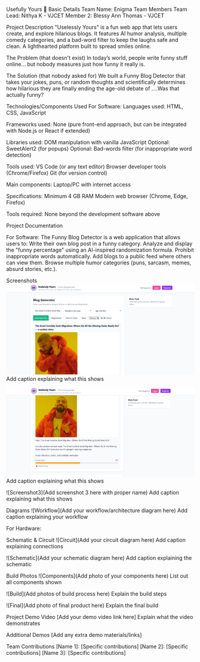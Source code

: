 Usefully Yours 🎯
Basic Details
Team Name: Enigma
Team Members
Team Lead: Nithya K - VJCET
Member 2: Blessy Ann Thomas - VJCET

Project Description
"Uselessly Yours"  is a fun web app that lets users create,  and explore hilarious blogs. It features AI humor analysis, multiple comedy categories, and a bad-word filter to keep the laughs safe and clean. A lighthearted platform built to spread smiles online.

The Problem (that doesn't exist)
In today’s world, people write funny stuff online… but nobody measures just how funny it really is.

The Solution (that nobody asked for)
 We built a Funny Blog Detector that takes your jokes, puns, or random thoughts and scientifically determines how hilarious they are finally ending the age-old debate of ....Was that actually funny?

Technologies/Components Used
For Software:
Languages used:
HTML, CSS, JavaScript

Frameworks used:
None (pure front-end approach, but can be integrated with Node.js or React if extended)

Libraries used:
DOM manipulation with vanilla JavaScript
Optional: SweetAlert2 (for popups)
Optional: Bad-words filter (for inappropriate word detection)

Tools used:
VS Code (or any text editor)
Browser developer tools (Chrome/Firefox)
Git (for version control)

Main components:
Laptop/PC with internet access

Specifications:
Minimum 4 GB RAM
Modern web browser (Chrome, Edge, Firefox)

Tools required:
None beyond the development software above

Project Documentation

For Software:
The Funny Blog Detector is a web application that allows users to:
Write their own blog post in a funny category.
Analyze and display the "funny percentage" using an AI-inspired randomization formula.
Prohibit inappropriate words automatically.
Add blogs to a public feed where others can view them.
Browse multiple humor categories (puns, sarcasm, memes, absurd stories, etc.).

Screenshots 
![Screenshot1](https://github.com/dumbledore-007/Usefully-Yours/blob/main/part%201.png) Add caption explaining what this shows

![Screenshot2](https://github.com/dumbledore-007/Usefully-Yours/blob/main/Part%202.png) Add caption explaining what this shows

![Screenshot3](Add screenshot 3 here with proper name) Add caption explaining what this shows

Diagrams
![Workflow](Add your workflow/architecture diagram here) Add caption explaining your workflow

For Hardware:

Schematic & Circuit
![Circuit](Add your circuit diagram here) Add caption explaining connections

![Schematic](Add your schematic diagram here) Add caption explaining the schematic

Build Photos
![Components](Add photo of your components here) List out all components shown

![Build](Add photos of build process here) Explain the build steps

![Final](Add photo of final product here) Explain the final build

Project Demo
Video
[Add your demo video link here] Explain what the video demonstrates

Additional Demos
[Add any extra demo materials/links]

Team Contributions
[Name 1]: [Specific contributions]
[Name 2]: [Specific contributions]
[Name 3]: [Specific contributions]
